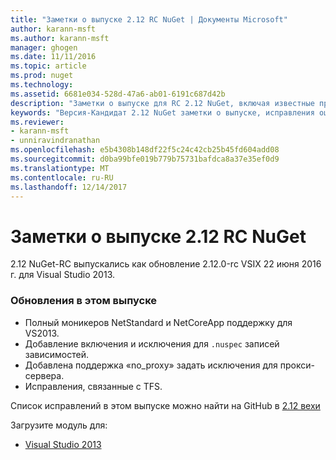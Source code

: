 ```yaml
---
title: "Заметки о выпуске 2.12 RC NuGet | Документы Microsoft"
author: karann-msft
ms.author: karann-msft
manager: ghogen
ms.date: 11/11/2016
ms.topic: article
ms.prod: nuget
ms.technology: 
ms.assetid: 6681e034-528d-47a6-ab01-6191c687d42b
description: "Заметки о выпуске для RC 2.12 NuGet, включая известные проблемы, исправленные ошибки, добавленные функции и DCR."
keywords: "Версия-Кандидат 2.12 NuGet заметки о выпуске, исправления ошибок, известные проблемы, добавлены функции, DCR"
ms.reviewer:
- karann-msft
- unniravindranathan
ms.openlocfilehash: e5b4308b148df22f5c24c42cb25b45fd604add08
ms.sourcegitcommit: d0ba99bfe019b779b75731bafdca8a37e35ef0d9
ms.translationtype: MT
ms.contentlocale: ru-RU
ms.lasthandoff: 12/14/2017
---
```

# <a name="nuget-212-rc-release-notes"></a>Заметки о выпуске 2.12 RC NuGet

2.12 NuGet-RC выпускались как обновление 2.12.0-rc VSIX 22 июня 2016 г. для Visual Studio 2013.

### <a name="updates-in-this-release"></a>Обновления в этом выпуске

* Полный моникеров NetStandard и NetCoreApp поддержку для VS2013.
* Добавление включения и исключения для `.nuspec` записей зависимостей.
* Добавлена поддержка «no_proxy» задать исключения для прокси-сервера.
* Исправления, связанные с TFS.

Список исправлений в этом выпуске можно найти на GitHub в [2.12 вехи](https://github.com/NuGet/Home/issues?q=milestone%3A2.12+is%3Aclosed)

Загрузите модуль для:

* [Visual Studio 2013](https://dist.nuget.org/visualstudio-2013-vsix/v2.12.0-rc/NuGet.Tools.vsix)
